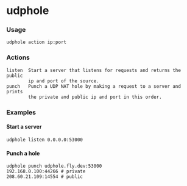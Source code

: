 # udphole

### Usage

    udphole action ip:port

### Actions

    listen  Start a server that listens for requests and returns the public
            ip and port of the source.
    punch   Punch a UDP NAT hole by making a request to a server and prints
            the private and public ip and port in this order.

### Examples

#### Start a server

    udphole listen 0.0.0.0:53000

#### Punch a hole

    udphole punch udphole.fly.dev:53000
    192.168.0.100:44266 # private
    208.60.21.109:14554 # public

